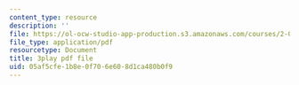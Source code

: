 ```yaml
---
content_type: resource
description: ''
file: https://ol-ocw-studio-app-production.s3.amazonaws.com/courses/2-003sc-engineering-dynamics-fall-2011/05af5cfe1b8e0f706e608d1ca480b0f9_ZNVvYg1FOPk.pdf
file_type: application/pdf
resourcetype: Document
title: 3play pdf file
uid: 05af5cfe-1b8e-0f70-6e60-8d1ca480b0f9
---
```

